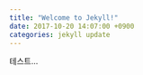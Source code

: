 ```yaml
---
title: "Welcome to Jekyll!"
date: 2017-10-20 14:07:00 +0900
categories: jekyll update
---
```


테스트...
